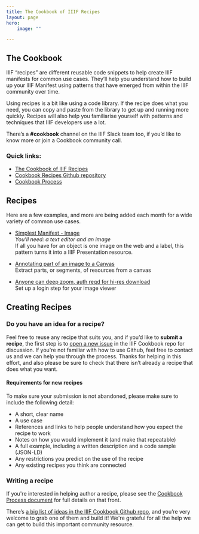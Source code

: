 ```yaml
---
title: The Cookbook of IIIF Recipes
layout: page
hero:
    image: ""

---
```


## The Cookbook

IIIF “recipes” are different reusable code snippets to help create IIIF manifests for common use cases. They’ll help you understand how to build up your IIIF Manifest using patterns that have emerged from within the IIIF community over time.

Using recipes is a bit like using a code library. If the recipe does what you need, you can copy and paste from the library to get up and running more quickly. Recipes will also help you familiarise yourself with patterns and techniques that IIIF developers use a lot.

There’s a **#cookbook** channel on the IIIF Slack team too, if you’d like to know more or join a Cookbook community call.

### Quick links:

- [The Cookbook of IIIF Recipes](https://iiif.io/api/cookbook/) 
- [Cookbook Recipes Github repository](https://github.com/IIIF/cookbook-recipes/issues)
- [Cookbook Process](https://iiif.io/api/cookbook/recipe/)


## Recipes

Here are a few examples, and more are being added each month for a wide variety of common use cases. 

*   [Simplest Manifest - Image](https://iiif.io/api/cookbook/mvm-image/) \
_You’ll need: a text editor and an image_ \
If all you have for an object is one image on the web and a label, this pattern turns it into a IIIF Presentation resource.

*   [Annotating part of an image to a Canvas](https://iiif.io/api/cookbook/segment-image-part/)  \
Extract parts, or segments, of resources from a canvas
*   [Anyone can deep zoom, auth reqd for hi-res download](https://digirati-co-uk.github.io/iiif-auth-client/?image=https://iiifauth.digtest.co.uk/img/11_kitty_joyner.jpg/info.json) \
Set up a login step for your image viewer

## Creating Recipes

### Do you have an idea for a recipe?

Feel free to reuse any recipe that suits you, and if you’d like to **submit a recipe**, the first step is to [open a new issue](https://github.com/IIIF/cookbook-recipes/issues/new/choose) in the IIIF Cookbook repo for discussion. If you're not familiar with how to use Github, feel free to contact us and we can help you through the process. Thanks for helping in this effort, and also please be sure to check that there isn’t already a recipe that does what you want.

#### Requirements for new recipes 

To make sure your submission is not abandoned, please make sure to include the following detail: 

*   A short, clear name
*   A use case
*   References and links to help people understand how you expect the recipe to work
*   Notes on how you would implement it (and make that repeatable)
*   A full example, including a written description and a code sample (JSON-LD)
*   Any restrictions you predict on the use of the recipe
*   Any existing recipes you think are connected


### Writing a recipe

If you're interested in helping author a recipe, please see the [Cookbook Process document](https://iiif.io/api/cookbook/recipe/) for full details on that front.

There’s [a big list of ideas in the IIIF Cookbook Github repo](https://github.com/IIIF/cookbook-recipes/issues), and you’re very welcome to grab one of them and build it! We're grateful for all the help we can get to build this important community resource. 


